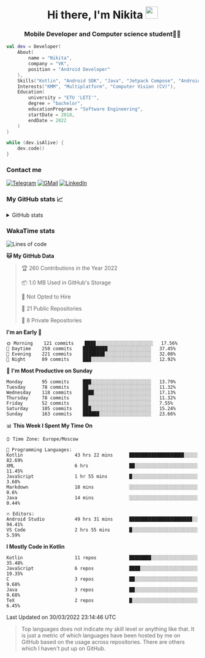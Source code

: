 <h1 align="center">
Hi there, I'm Nikita 
<img src="https://github.com/blackcater/blackcater/raw/main/images/Hi.gif" height="32"/>
</h1>
<h3 align="center">Mobile Developer and Computer science student👨‍💻</h3>

```kotlin
val dev = Developer(
    About(
        name = "Nikita",
        company = "VK",
        position = "Android Developer"
    ),
    Skills("Kotlin", "Android SDK", "Java", "Jetpack Compose", "Android Jetpack"),
    Interests("KMM", "Multiplatform", "Computer Vision (CV)"),
    Education(
        university = "ETU 'LETI'",
        degree = "bachelor",
        educationProgram = "Software Engineering",
        startDate = 2018,
        endDate = 2022
    )
)

while (dev.isAlive) {
    dev.code()
}
```

### Contact me

[![Telegram](https://img.shields.io/badge/Telegram-white?style=for-the-badge&logo=telegram&logoColor=29e9ea)](https://t.me/po4yka)
[![GMail](https://img.shields.io/badge/Gmail-white?style=for-the-badge&logo=gmail&logoColor=d14836)](mailto:pochaev.nik@gmail.com)
[![LinkedIn](https://img.shields.io/badge/linkedin%20-white.svg?&style=for-the-badge&logo=linkedin&logoColor=%230077B5)](https://www.linkedin.com/in/nikita-pochaev-415b5a1a1)

### My GitHub stats 📈

<details>
  <summary>GitHub stats</summary>
  <p align="center">
    <img src="https://github-readme-stats.vercel.app/api?username=po4yka&show_icons=true&theme=dark" />
  </p>
</details>

### WakaTime stats

<!--START_SECTION:waka-->
![Lines of code](https://img.shields.io/badge/From%20Hello%20World%20I%27ve%20Written-1%20Million%20lines%20of%20code-blue)

**🐱 My GitHub Data** 

> 🏆 260 Contributions in the Year 2022
 > 
> 📦 1.0 MB Used in GitHub's Storage 
 > 
> 🚫 Not Opted to Hire
 > 
> 📜 21 Public Repositories 
 > 
> 🔑 8 Private Repositories  
 > 
**I'm an Early 🐤** 

```text
🌞 Morning    121 commits    ████░░░░░░░░░░░░░░░░░░░░░   17.56% 
🌆 Daytime    258 commits    █████████░░░░░░░░░░░░░░░░   37.45% 
🌃 Evening    221 commits    ████████░░░░░░░░░░░░░░░░░   32.08% 
🌙 Night      89 commits     ███░░░░░░░░░░░░░░░░░░░░░░   12.92%

```
📅 **I'm Most Productive on Sunday** 

```text
Monday       95 commits     ███░░░░░░░░░░░░░░░░░░░░░░   13.79% 
Tuesday      78 commits     ██░░░░░░░░░░░░░░░░░░░░░░░   11.32% 
Wednesday    118 commits    ████░░░░░░░░░░░░░░░░░░░░░   17.13% 
Thursday     78 commits     ██░░░░░░░░░░░░░░░░░░░░░░░   11.32% 
Friday       52 commits     ██░░░░░░░░░░░░░░░░░░░░░░░   7.55% 
Saturday     105 commits    ███░░░░░░░░░░░░░░░░░░░░░░   15.24% 
Sunday       163 commits    ██████░░░░░░░░░░░░░░░░░░░   23.66%

```


📊 **This Week I Spent My Time On** 

```text
⌚︎ Time Zone: Europe/Moscow

💬 Programming Languages: 
Kotlin                   43 hrs 22 mins      ████████████████████░░░░░   82.69% 
XML                      6 hrs               ██░░░░░░░░░░░░░░░░░░░░░░░   11.45% 
JavaScript               1 hr 55 mins        █░░░░░░░░░░░░░░░░░░░░░░░░   3.68% 
Markdown                 18 mins             ░░░░░░░░░░░░░░░░░░░░░░░░░   0.6% 
Java                     14 mins             ░░░░░░░░░░░░░░░░░░░░░░░░░   0.44%

🔥 Editors: 
Android Studio           49 hrs 31 mins      ███████████████████████░░   94.41% 
VS Code                  2 hrs 55 mins       █░░░░░░░░░░░░░░░░░░░░░░░░   5.59%

```

**I Mostly Code in Kotlin** 

```text
Kotlin                   11 repos            ████████░░░░░░░░░░░░░░░░░   35.48% 
JavaScript               6 repos             ████░░░░░░░░░░░░░░░░░░░░░   19.35% 
C                        3 repos             ██░░░░░░░░░░░░░░░░░░░░░░░   9.68% 
Java                     3 repos             ██░░░░░░░░░░░░░░░░░░░░░░░   9.68% 
TeX                      2 repos             █░░░░░░░░░░░░░░░░░░░░░░░░   6.45%

```



 Last Updated on 30/03/2022 23:14:46 UTC
<!--END_SECTION:waka-->

> Top languages does not indicate my skill level or anything like that. It is just a metric of which languages have been hosted by me on GitHub based on the usage across repositories. There are others which I haven't put up on GitHub.
